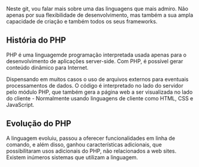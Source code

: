 Neste git, vou falar mais sobre uma das linguagens que mais admiro. Não apenas por sua flexibilidade de desenvolvimento, mas também a sua ampla capacidade de criação e também todos os seus frameworks.

<h2>História do PHP</h2>

PHP é uma linguagemde programação interpretada usada apenas para o desenvolvimento de aplicações server-side. Com PHP, é possível gerar conteúdo dinâmico para Internet. 

Dispensando em muitos casos o uso de arquivos externos para eventuais processamentos de dados. O código é interpretado no lado do servidor pelo módulo PHP, que também gera a página web a ser visualizada no lado do cliente - Normalmente usando linguagens de cliente como HTML, CSS e JavaScript. 


<h2>Evolução do PHP</h2>

A linguagem evoluiu, passou a oferecer funcionalidades em linha de comando, e além disso, ganhou características adicionais, que possibilitaram usos adicionais do PHP, não relacionados a web sites. Existem inúmeros sistemas que utilizam a linguagem.
